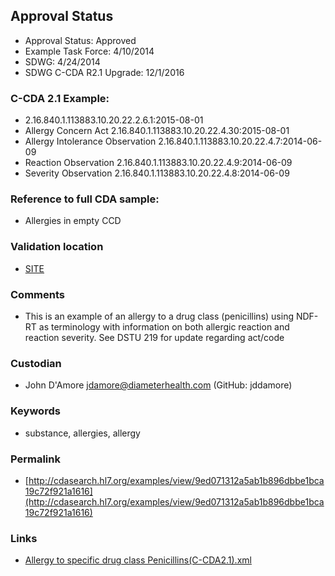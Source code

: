 ## Approval Status 

* Approval Status: Approved
* Example Task Force: 4/10/2014
* SDWG: 4/24/2014
* SDWG C-CDA R2.1 Upgrade: 12/1/2016    

### C-CDA 2.1 Example:

* 2.16.840.1.113883.10.20.22.2.6.1:2015-08-01
* Allergy Concern Act 2.16.840.1.113883.10.20.22.4.30:2015-08-01
* Allergy Intolerance Observation 2.16.840.1.113883.10.20.22.4.7:2014-06-09
* Reaction Observation 2.16.840.1.113883.10.20.22.4.9:2014-06-09
* Severity Observation 2.16.840.1.113883.10.20.22.4.8:2014-06-09

### Reference to full CDA sample:
* Allergies in empty CCD


### Validation location

* [SITE](https://site.healthit.gov/sandbox-ccda/ccda-validator)


### Comments

* This is an example of an allergy to a drug class (penicillins) using NDF-RT as terminology with information on both allergic reaction and reaction severity. See DSTU 219 for update regarding act/code
### Custodian

* John D'Amore jdamore@diameterhealth.com (GitHub: jddamore)



### Keywords

* substance, allergies, allergy


### Permalink

* [http://cdasearch.hl7.org/examples/view/9ed071312a5ab1b896dbbe1bca19c72f921a1616](http://cdasearch.hl7.org/examples/view/9ed071312a5ab1b896dbbe1bca19c72f921a1616)

### Links

* [Allergy to specific drug class Penicillins(C-CDA2.1).xml](https://github.com/HL7/C-CDA-Examples/tree/master/Allergies/Allergy%20to%20specific%20drug%20class%20Penicillins/Allergy%20to%20specific%20drug%20class%20Penicillins%28C-CDA2.1%29.xml)

